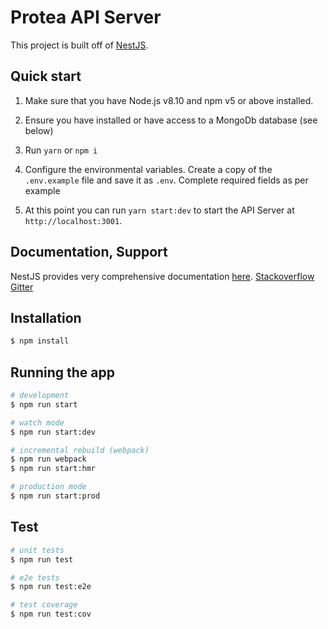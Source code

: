# Protea API Server

This project is built off of [NestJS](https://github.com/nestjs/nest). 

## Quick start

1.  Make sure that you have Node.js v8.10 and npm v5 or above installed.

2.  Ensure you have installed or have access to a MongoDb database (see below)

3.  Run `yarn` or `npm i`

4.  Configure the environmental variables. Create a copy of the `.env.example` file and save it as `.env`. Complete required fields as per example

5.  At this point you can run `yarn start:dev` to start the API Server at `http://localhost:3001`.

## Documentation, Support

NestJS provides very comprehensive documentation [here](https://docs.nestjs.com/).
[Stackoverflow](https://stackoverflow.com/questions/tagged/nestjs)
[Gitter](https://gitter.im/nestjs/nestjs)

## Installation

```bash
$ npm install
```

## Running the app

```bash
# development
$ npm run start

# watch mode
$ npm run start:dev

# incremental rebuild (webpack)
$ npm run webpack
$ npm run start:hmr

# production mode
$ npm run start:prod
```

## Test

```bash
# unit tests
$ npm run test

# e2e tests
$ npm run test:e2e

# test coverage
$ npm run test:cov
```
